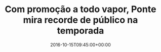 ---
layout: post
title: "Com promoção a todo vapor, Ponte mira recorde de público na temporada "
date: 2016-10-15T09:45:00+00:00
external_link: "http://globoesporte.globo.com/sp/campinas-e-regiao/futebol/times/ponte-preta/noticia/2016/10/com-promocao-todo-vapor-ponte-mira-recorde-de-publico-na-temporada.html"
categories: news "globo.com"
---